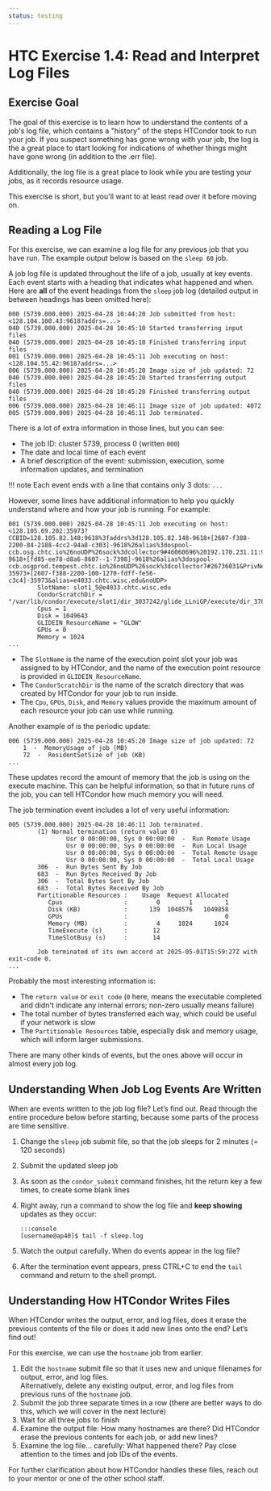 ```yaml
---
status: testing
---
```


<style type="text/css"> pre em { font-style: normal; background-color: yellow; } pre strong { font-style: normal; font-weight: bold; color: \#008; } </style>

HTC Exercise 1.4: Read and Interpret Log Files
=================================================

Exercise Goal
-----------------

The goal of this exercise is to learn how to understand the contents of a job's log file, which contains a "history" of the steps HTCondor took to run your job.
If you suspect something has gone wrong with your job, the log is the a great place to start looking for indications of whether things might have gone wrong (in addition to the .err file).

Additionally, the log file is a great place to look while you are testing your jobs, as it records resource usage.

This exercise is short, but you'll want to at least read over it before moving on.

Reading a Log File
------------------

For this exercise, we can examine a log file for any previous job that you have run. The example output below is based on the `sleep 60` job.

A job log file is updated throughout the life of a job, usually at key events. Each event starts with a heading that indicates what happened and when. Here are **all** of the event headings from the `sleep` job log (detailed output in between headings has been omitted here):

``` file
000 (5739.000.000) 2025-04-28 10:44:20 Job submitted from host: <128.104.100.43:9618?addrs=...>
040 (5739.000.000) 2025-04-28 10:45:10 Started transferring input files
040 (5739.000.000) 2025-04-28 10:45:10 Finished transferring input files
001 (5739.000.000) 2025-04-28 10:45:11 Job executing on host: <128.104.55.42:9618?addrs=...>
006 (5739.000.000) 2025-04-28 10:45:20 Image size of job updated: 72
040 (5739.000.000) 2025-04-28 10:45:20 Started transferring output files
040 (5739.000.000) 2025-04-28 10:45:20 Finished transferring output files
006 (5739.000.000) 2025-04-28 10:46:11 Image size of job updated: 4072
005 (5739.000.000) 2025-04-28 10:46:11 Job terminated.
```

There is a lot of extra information in those lines, but you can see:

-   The job ID: cluster 5739, process 0 (written `000`)
-   The date and local time of each event
-   A brief description of the event: submission, execution, some information updates, and termination

!!! note
    Each event ends with a line that contains only 3 dots: `...`

However, some lines have additional information to help you quickly understand where and how your job is running. For example:  

``` file
001 (5739.000.000) 2025-04-28 10:45:11 Job executing on host: <128.105.69.202:35973?CCBID=128.105.82.148:9618%3faddrs%3d128.105.82.148-9618+[2607-f388-2200-84-2188-4cc2-94a8-c303]-9618%26alias%3dospool-ccb.osg.chtc.io%26noUDP%26sock%3dcollector9#46060696%20192.170.231.11:9618%3faddrs%3d192.170.231.11-9618+[fd85-ee78-d8a6-8607--1-7398]-9618%26alias%3dospool-ccb.osgprod.tempest.chtc.io%26noUDP%26sock%3dcollector7#26736031&PrivNet=e4033.chtc.wisc.edu&addrs=128.105.69.202-35973+[2607-f388-2200-100-1270-fdff-fe56-c3c4]-35973&alias=e4033.chtc.wisc.edu&noUDP>
        SlotName: slot1_5@e4033.chtc.wisc.edu
        CondorScratchDir = "/var/lib/condor/execute/slot1/dir_3037242/glide_LLniGP/execute/dir_378707"
        Cpus = 1
        Disk = 1049643
        GLIDEIN_ResourceName = "GLOW"
        GPUs = 0
        Memory = 1024
...
```
-   The `SlotName` is the name of the execution point slot your job was assigned to by HTCondor, and the name of the execution point resource is provided in `GLIDEIN_ResourceName`.
-   The `CondorScratchDir` is the name of the scratch directory that was created by HTCondor for your job to run inside.
-   The `Cpu`, `GPUs`, `Disk`, and `Memory` values provide the maximum amount of each resource your job can use while running.

Another example of is the periodic update:

``` file
006 (5739.000.000) 2025-04-28 10:45:20 Image size of job updated: 72
    1  -  MemoryUsage of job (MB)
    72  -  ResidentSetSize of job (KB)
...
```

These updates record the amount of memory that the job is using on the execute machine. This can be helpful information, so that in future runs of the job, you can tell HTCondor how much memory you will need.

The job termination event includes a lot of very useful information:

``` file
005 (5739.000.000) 2025-04-28 10:46:11 Job terminated.
        (1) Normal termination (return value 0)
                Usr 0 00:00:00, Sys 0 00:00:00  -  Run Remote Usage
                Usr 0 00:00:00, Sys 0 00:00:00  -  Run Local Usage
                Usr 0 00:00:00, Sys 0 00:00:00  -  Total Remote Usage
                Usr 0 00:00:00, Sys 0 00:00:00  -  Total Local Usage
        306  -  Run Bytes Sent By Job
        683  -  Run Bytes Received By Job
        306  -  Total Bytes Sent By Job
        683  -  Total Bytes Received By Job
        Partitionable Resources :    Usage  Request Allocated
           Cpus                 :        0        1         1
           Disk (KB)            :      139  1048576   1049858
           GPUs                 :                           0
           Memory (MB)          :        4     1024      1024
           TimeExecute (s)      :       12
           TimeSlotBusy (s)     :       14

        Job terminated of its own accord at 2025-05-01T15:59:27Z with exit-code 0.
...
```

Probably the most interesting information is:

-   The `return value` or `exit code` (`0` here, means the executable completed and didn't indicate any internal errors; non-zero usually means failure)
-   The total number of bytes transferred each way, which could be useful if your network is slow
-   The `Partitionable Resources` table, especially disk and memory usage, which will inform larger submissions.

There are many other kinds of events, but the ones above will occur in almost every job log.


Understanding When Job Log Events Are Written
---------------------------------------------

When are events written to the job log file? Let’s find out. Read through the entire procedure below before starting, because some parts of the process are time sensitive.

1.  Change the `sleep` job submit file, so that the job sleeps for 2 minutes (= 120 seconds)
1.  Submit the updated sleep job
1.  As soon as the `condor_submit` command finishes, hit the return key a few times, to create some blank lines
1.  Right away, run a command to show the log file and **keep showing** updates as they occur:

        :::console
        [username@ap40]$ tail -f sleep.log

1.  Watch the output carefully. When do events appear in the log file?
1.  After the termination event appears, press CTRL+C to end the `tail` command and return to the shell prompt.


Understanding How HTCondor Writes Files
---------------------------------------

When HTCondor writes the output, error, and log files, does it erase the previous contents of the file or does it add new lines onto the end? Let’s find out!

For this exercise, we can use the `hostname` job from earlier.

1.  Edit the `hostname` submit file so that it uses new and unique filenames for output, error, and log files.  
Alternatively, delete any existing output, error, and log files from previous runs of the `hostname` job.
1.  Submit the job three separate times in a row (there are better ways to do this, which we will cover in the next lecture)
1.  Wait for all three jobs to finish
1.  Examine the output file: How many hostnames are there? Did HTCondor erase the previous contents for each job, or add new lines?
1.  Examine the log file… carefully: What happened there? Pay close attention to the times and job IDs of the events.

For further clarification about how HTCondor handles these files, reach out to your mentor or one of the other school staff.
